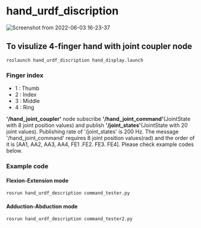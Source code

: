 # hand_urdf_discription

![Screenshot from 2022-06-03 16-23-37](https://user-images.githubusercontent.com/40191598/171807711-2bd708b4-ef03-4bdb-b5b6-6e91d5b93c4c.png)




## To visulize 4-finger hand with joint coupler node
```
roslaunch hand_urdf_discription hand_display.launch
```

### Finger index
* 1 : Thumb
* 2 : Index
* 3 : Middle
* 4 : Ring


**'/hand_joint_coupler'** node subscribe **'/hand_joint_command'**(JointState with 8 joint position values) and publish **'/joint_states'**(JointState with 20 joint values). Publishing rate of '/joint_states' is 200 Hz.
The message '/hand_joint_command' requires 8 joint position values(rad) and the order of it is [AA1, AA2, AA3, AA4, FE1 .FE2. FE3. FE4].
Please check example codes below.




### Example code
#### Flexion-Extension mode
```
rosrun hand_urdf_description command_tester.py
```

#### Adduction-Abduction mode
```
rosrun hand_urdf_description command_tester2.py
```
